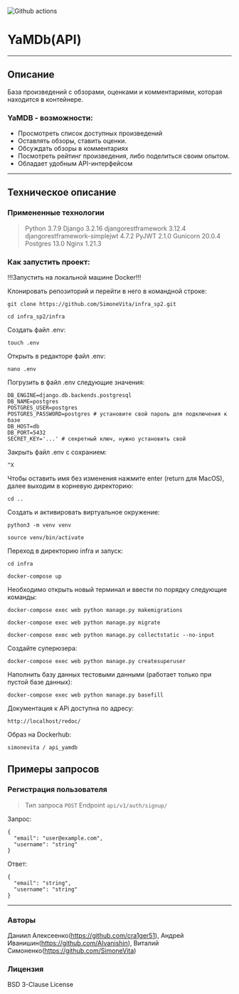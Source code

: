 ![Github actions](https://github.com/simonevita/yamdb_final/actions/workflows/yamdb_workflow.yml/badge.svg)
# YaMDb(API)
_________________________________________________
## Описание
База произведений с обзорами, оценками и комментариями, которая находится в контейнере.

### YaMDB - возможности:

- Просмотреть список доступных произведений
- Оставлять обзоры, ставить оценки.
- Обсуждать обзоры в комментариях
- Посмотреть рейтинг произведения, либо поделиться своим опытом.
- Обладает удобным API-интерфейсом
 
_____________________________________________________

## Техническое описание

### Примененные технологии
 > Python 3.7.9
 > Django 3.2.16
 > djangorestframework 3.12.4
 > djangorestframework-simplejwt 4.7.2
 > PyJWT 2.1.0
 > Gunicorn 20.0.4
 > Postgres 13.0
 > Nginx 1.21.3

### Как запустить проект:
!!!Запустить на локальной машине Docker!!!


Клонировать репозиторий и перейти в него в командной строке:

```
git clone https://github.com/SimoneVita/infra_sp2.git
```

```
cd infra_sp2/infra
```

Создать файл .env:
```
touch .env
```
Открыть в редакторе файл .env:
```
nano .env
```
Погрузить в файл .env следующие значения:
```
DB_ENGINE=django.db.backends.postgresql
DB_NAME=postgres
POSTGRES_USER=postgres
POSTGRES_PASSWORD=postgres # установите свой пароль для подключения к базе
DB_HOST=db
DB_PORT=5432
SECRET_KEY='...' # секретный ключ, нужно установить свой
```
Закрыть файл .env с сохранием:
```
^X
```
Чтобы оставить имя без изменения нажмите enter (return для MacOS), далее
выходим в корневую директорию:
```
cd ..
```
Cоздать и активировать виртуальное окружение:

```
python3 -m venv venv
```

```
source venv/bin/activate
```
Переход в директорию infra и запуск:
```
cd infra
```
```
docker-compose up
```
Необходимо открыть новый терминал и ввести по порядку следующие команды:
```
docker-compose exec web python manage.py makemigrations
```
```
docker-compose exec web python manage.py migrate
```

```
docker-compose exec web python manage.py collectstatic --no-input
```
Создайте суперюзера:
```
docker-compose exec web python manage.py createsuperuser
```
Наполнить базу данных тестовыми данными (работает только при пустой базе данных):
```
docker-compose exec web python manage.py basefill
```

Документация к APi доступна по адресу: 
```
http://localhost/redoc/
```
Образ на Dockerhub:
```
simonevita / api_yamdb
```
## Примеры запросов
### Регистрация пользователя
>Тип запроса 
```POST```
>Endpoint 
```api/v1/auth/signup/```

Запрос:
```
{
  "email": "user@example.com",
  "username": "string"
}
```
Ответ:
```
{
  "email": "string",
  "username": "string"
}
```
______________________________________
### Авторы
Даниил Алексеенко(https://github.com/cra1ger51),
Андрей Иванишин(https://github.com/AIvanishin),
Виталий Симоненко(https://github.com/SimoneVita)

### Лицензия
BSD 3-Clause License
